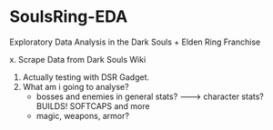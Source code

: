# SoulsRing-EDA
Exploratory Data Analysis in the Dark Souls + Elden Ring Franchise

x. Scrape Data from Dark Souls Wiki
1. Actually testing with DSR Gadget.
2. What am i going to analyse?
   - bosses and enemies in general stats?
   ---> character stats? BUILDS! SOFTCAPS and more
   - magic, weapons, armor?
